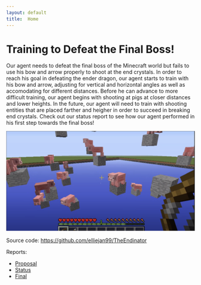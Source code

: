 ```yaml
---
layout: default
title:  Home
---
```


# Training to Defeat the Final Boss!

Our agent needs to defeat the final boss of the Minecraft world but fails to use his bow and arrow properly to shoot at the end crystals. 
In order to reach his goal in defeating the ender dragon, our agent starts to train with his bow and arrow, adjusting for vertical and horizontal angles 
as well as accomodating for different distances. Before he can advance to more difficult training, our agent begins with shooting at pigs at closer distances and lower heights. In the future, our agent will need to train with shooting entities that are placed farther and heigher in order to succeed in breaking end crystals. Check out our status report to see how our agent performed in his first step towards the final boss!

<img src="image.png" width="700">

Source code: https://github.com/elliejan99/TheEndinator

Reports:

- [Proposal](proposal.html)
- [Status](status.html)
- [Final](final.html)

